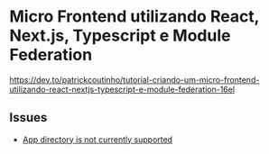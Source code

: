 # Micro Frontend utilizando React, Next.js, Typescript e Module Federation

https://dev.to/patrickcoutinho/tutorial-criando-um-micro-frontend-utilizando-react-nextjs-typescript-e-module-federation-16el

## Issues

- [App directory is not currently supported](https://github.com/module-federation/universe/issues/799#issuecomment-1521057214)
